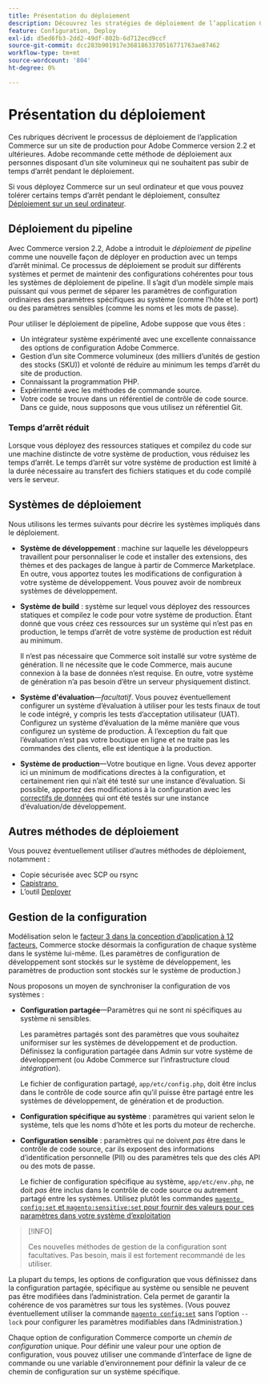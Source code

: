 ```yaml
---
title: Présentation du déploiement
description: Découvrez les stratégies de déploiement de l’application Commerce.
feature: Configuration, Deploy
exl-id: d5ed6fb3-2dd2-49df-802b-6d712ecd9ccf
source-git-commit: dcc283b901917e3681863370516771763ae87462
workflow-type: tm+mt
source-wordcount: '804'
ht-degree: 0%

---
```


# Présentation du déploiement

Ces rubriques décrivent le processus de déploiement de l’application Commerce sur un site de production pour Adobe Commerce version 2.2 et ultérieures. Adobe recommande cette méthode de déploiement aux personnes disposant d’un site volumineux qui ne souhaitent pas subir de temps d’arrêt pendant le déploiement.

Si vous déployez Commerce sur un seul ordinateur et que vous pouvez tolérer certains temps d’arrêt pendant le déploiement, consultez [Déploiement sur un seul ordinateur](../deployment/single-machine.md).

## Déploiement du pipeline

Avec Commerce version 2.2, Adobe a introduit le _déploiement de pipeline_ comme une nouvelle façon de déployer en production avec un temps d’arrêt minimal. Ce processus de déploiement se produit sur différents systèmes et permet de maintenir des configurations cohérentes pour tous les systèmes de déploiement de pipeline. Il s’agit d’un modèle simple mais puissant qui vous permet de séparer les paramètres de configuration ordinaires des paramètres spécifiques au système (comme l’hôte et le port) ou des paramètres sensibles (comme les noms et les mots de passe).

Pour utiliser le déploiement de pipeline, Adobe suppose que vous êtes :

- Un intégrateur système expérimenté avec une excellente connaissance des options de configuration Adobe Commerce.
- Gestion d’un site Commerce volumineux (des milliers d’unités de gestion des stocks (SKU)) et volonté de réduire au minimum les temps d’arrêt du site de production.
- Connaissant la programmation PHP.
- Expérimenté avec les méthodes de commande source.
- Votre code se trouve dans un référentiel de contrôle de code source. Dans ce guide, nous supposons que vous utilisez un référentiel Git.

### Temps d’arrêt réduit

Lorsque vous déployez des ressources statiques et compilez du code sur une machine distincte de votre système de production, vous réduisez les temps d’arrêt. Le temps d’arrêt sur votre système de production est limité à la durée nécessaire au transfert des fichiers statiques et du code compilé vers le serveur.

## Systèmes de déploiement

Nous utilisons les termes suivants pour décrire les systèmes impliqués dans le déploiement.

- **Système de développement** : machine sur laquelle les développeurs travaillent pour personnaliser le code et installer des extensions, des thèmes et des packages de langue à partir de Commerce Marketplace. En outre, vous apportez toutes les modifications de configuration à votre système de développement. Vous pouvez avoir de nombreux systèmes de développement.

- **Système de build** : système sur lequel vous déployez des ressources statiques et compilez le code pour votre système de production. Étant donné que vous créez ces ressources sur un système qui n’est pas en production, le temps d’arrêt de votre système de production est réduit au minimum.

  Il n’est pas nécessaire que Commerce soit installé sur votre système de génération. Il ne nécessite que le code Commerce, mais aucune connexion à la base de données n’est requise. En outre, votre système de génération n’a pas besoin d’être un serveur physiquement distinct.

- **Système d&#39;évaluation**—_facultatif_. Vous pouvez éventuellement configurer un système d’évaluation à utiliser pour les tests finaux de tout le code intégré, y compris les tests d’acceptation utilisateur (UAT). Configurez un système d’évaluation de la même manière que vous configurez un système de production. À l’exception du fait que l’évaluation n’est pas votre boutique en ligne et ne traite pas les commandes des clients, elle est identique à la production.

- **Système de production**—Votre boutique en ligne. Vous devez apporter ici un minimum de modifications directes à la configuration, et certainement rien qui n’ait été testé sur une instance d’évaluation. Si possible, apportez des modifications à la configuration avec les [correctifs de données](https://developer.adobe.com/commerce/php/development/components/declarative-schema/patches/) qui ont été testés sur une instance d’évaluation/de développement.

## Autres méthodes de déploiement

Vous pouvez éventuellement utiliser d’autres méthodes de déploiement, notamment :

- Copie sécurisée avec SCP ou rsync
- [&#x200B; Capistrano &#x200B;](https://capistranorb.com/documentation/overview/what-is-capistrano)
- L’outil [Deployer](https://deployer.org/)

## Gestion de la configuration

Modélisation selon le [facteur 3 dans la conception d’application à 12 facteurs](https://12factor.net/config), Commerce stocke désormais la configuration de chaque système dans le système lui-même. (Les paramètres de configuration de développement sont stockés sur le système de développement, les paramètres de production sont stockés sur le système de production.)

Nous proposons un moyen de synchroniser la configuration de vos systèmes :

- **Configuration partagée**—Paramètres qui ne sont ni spécifiques au système ni sensibles.

  Les paramètres partagés sont des paramètres que vous souhaitez uniformiser sur les systèmes de développement et de production. Définissez la configuration partagée dans Admin sur votre système de développement (ou Adobe Commerce sur l’infrastructure cloud _intégration_).

  Le fichier de configuration partagé, `app/etc/config.php`, doit être inclus dans le contrôle de code source afin qu’il puisse être partagé entre les systèmes de développement, de génération et de production.

- **Configuration spécifique au système** : paramètres qui varient selon le système, tels que les noms d’hôte et les ports du moteur de recherche.

- **Configuration sensible** : paramètres qui ne doivent _pas_ être dans le contrôle de code source, car ils exposent des informations d’identification personnelle (PII) ou des paramètres tels que des clés API ou des mots de passe.

  Le fichier de configuration spécifique au système, `app/etc/env.php`, ne doit _pas_ être inclus dans le contrôle de code source ou autrement partagé entre les systèmes. Utilisez plutôt les commandes [`magento config:set` et `magento:sensitive:set` pour fournir des valeurs pour ces paramètres dans votre système d’exploitation](../cli/set-configuration-values.md)

>[!INFO]
>
>Ces nouvelles méthodes de gestion de la configuration sont facultatives. Pas besoin, mais il est fortement recommandé de les utiliser.

La plupart du temps, les options de configuration que vous définissez dans la configuration partagée, spécifique au système ou sensible ne peuvent pas être modifiées dans l’administration. Cela permet de garantir la cohérence de vos paramètres sur tous les systèmes. (Vous pouvez éventuellement utiliser la commande [`magento config:set`](../cli/set-configuration-values.md) sans l’option `--lock` pour configurer les paramètres modifiables dans l’Administration.)

Chaque option de configuration Commerce comporte un _chemin de configuration_ unique. Pour définir une valeur pour une option de configuration, vous pouvez utiliser une commande d’interface de ligne de commande ou une variable d’environnement pour définir la valeur de ce chemin de configuration sur un système spécifique.

